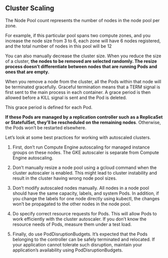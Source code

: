 ## Cluster Scaling

The Node Pool count represents the number of
nodes in the node pool per zone.

For example, if this particular pool spans two
compute zones, and you increase the node size from 3 to 6, each zone will have 6
nodes registered, and the total number of nodes in this pool will be 12

You can also manually decrease the cluster size. When you reduce the size of a
cluster, **the nodes to be removed are selected randomly. The resize process doesn’t
differentiate between nodes that are running Pods and ones that are empty.**

When you remove a node from the cluster, all the Pods within that node will be
terminated gracefully. Graceful termination means that a TERM signal is first sent to
the main process in each container. A grace period is then allowed before a KILL
signal is sent and the Pod is deleted. 

This grace period is defined for each Pod.

**If these Pods are managed by a replication controller such as a ReplicaSet or
StatefulSet, they’ll be rescheduled on the remaining nodes**. Otherwise, the Pods won’t
be restarted elsewhere.

Let’s look at some best practices for working with autoscaled clusters.

1. First, don’t run Compute Engine autoscaling for managed instance groups on these
nodes. The GKE autoscaler is separate from Compute Engine autoscaling.

2. Don’t manually resize a node pool using a gcloud command when the cluster
autoscaler is enabled. This might lead to cluster instability and result in the cluster
having wrong node pool sizes.

3. Don’t modify autoscaled nodes manually. All nodes in a node pool should have the
same capacity, labels, and system Pods. In addition, if you change the labels for one
node directly using kubectl, the changes won’t be propagated to the other nodes in
the node pool.

4. Do specify correct resource requests for Pods. This will allow Pods to work efficiently
with the cluster autoscaler. If you don’t know the resource needs of Pods, measure
them under a test load.

5. Finally, do use PodDisruptionBudgets. It’s expected that the Pods belonging to the
controller can be safely terminated and relocated. If your application cannot tolerate
such disruption, maintain your application’s availability using PodDisruptionBudgets. 
